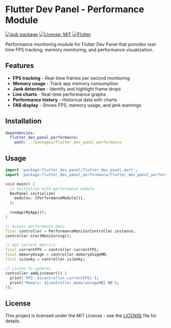 # Flutter Dev Panel - Performance Module

[![pub package](https://img.shields.io/pub/v/flutter_dev_panel_performance.svg)](https://pub.dev/packages/flutter_dev_panel_performance)
[![License: MIT](https://img.shields.io/badge/License-MIT-yellow.svg)](https://opensource.org/licenses/MIT)
[![Flutter](https://img.shields.io/badge/Flutter-%E2%89%A53.10.0-blue)](https://flutter.dev)

Performance monitoring module for Flutter Dev Panel that provides real-time FPS tracking, memory monitoring, and performance visualization.

## Features

- **FPS tracking** - Real-time frames per second monitoring
- **Memory usage** - Track app memory consumption
- **Jank detection** - Identify and highlight frame drops
- **Live charts** - Real-time performance graphs
- **Performance history** - Historical data with charts
- **FAB display** - Shows FPS, memory usage, and jank warnings

## Installation

```yaml
dependencies:
  flutter_dev_panel_performance:
    path: ../packages/flutter_dev_panel_performance
```

## Usage

```dart
import 'package:flutter_dev_panel/flutter_dev_panel.dart';
import 'package:flutter_dev_panel_performance/flutter_dev_panel_performance.dart';

void main() {
  // Initialize with performance module
  DevPanel.initialize(
    modules: [PerformanceModule()],
  );
  
  runApp(MyApp());
}

// Access performance data
final controller = PerformanceMonitorController.instance;
controller.startMonitoring();

// Get current metrics
final currentFPS = controller.currentFPS;
final memoryUsage = controller.memoryUsageMB;
final isJanky = controller.isJanky;

// Listen to updates
controller.addListener(() {
  print('FPS: ${controller.currentFPS}');
  print('Memory: ${controller.memoryUsageMB} MB');
});
```


## License

This project is licensed under the MIT License - see the [LICENSE](LICENSE) file for details.